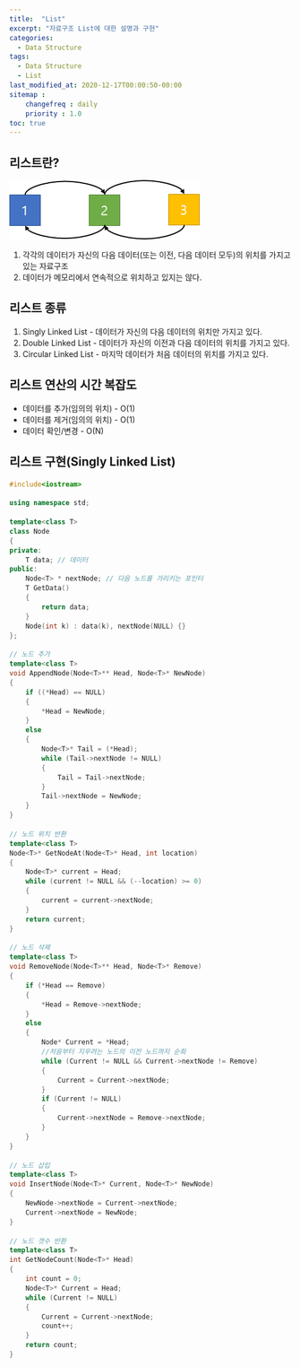 ```yaml
---
title:  "List"
excerpt: "자료구조 List에 대한 설명과 구현"
categories:
  - Data Structure
tags:
  - Data Structure
  - List
last_modified_at: 2020-12-17T00:00:50-00:00
sitemap :
    changefreq : daily
    priority : 1.0
toc: true
---
```


## 리스트란?
![7](/img/list.png)
1. 각각의 데이터가 자신의 다음 데이터(또는 이전, 다음 데이터 모두)의 위치를 가지고 있는 자료구조
2. 데이터가 메모리에서 연속적으로 위치하고 있지는 않다.

## 리스트 종류
1. Singly Linked List - 데이터가 자신의 다음 데이터의 위치만 가지고 있다.
2. Double Linked List - 데이터가 자신의 이전과 다음 데이터의 위치를 가지고 있다.
3. Circular Linked List - 마지막 데이터가 처음 데이터의 위치를 가지고 있다.

## 리스트 연산의 시간 복잡도
- 데이터를 추가(임의의 위치) - O(1)
- 데이터를 제거(임의의 위치) - O(1)
- 데이터 확인/변경 - O(N)

## 리스트 구현(Singly Linked List)
```cpp
#include<iostream>

using namespace std;

template<class T>
class Node
{
private:
	T data; // 데이터
public:
	Node<T> * nextNode; // 다음 노드를 가리키는 포인터
	T GetData()
	{
		return data;
	}
	Node(int k) : data(k), nextNode(NULL) {}
};

// 노드 추가
template<class T>
void AppendNode(Node<T>** Head, Node<T>* NewNode)
{
	if ((*Head) == NULL)
	{
		*Head = NewNode;
	}
	else
	{
		Node<T>* Tail = (*Head);
		while (Tail->nextNode != NULL)
		{
			Tail = Tail->nextNode;
		}
		Tail->nextNode = NewNode;
	}
}

// 노드 위치 반환
template<class T>
Node<T>* GetNodeAt(Node<T>* Head, int location)
{
	Node<T>* current = Head;
	while (current != NULL && (--location) >= 0)
	{
		current = current->nextNode;
	}
	return current;
}

// 노드 삭제
template<class T>
void RemoveNode(Node<T>** Head, Node<T>* Remove)
{
	if (*Head == Remove)
	{
		*Head = Remove->nextNode;
	}
	else
	{
		Node* Current = *Head;
        //처음부터 지우려는 노드의 이전 노드까지 순회
		while (Current != NULL && Current->nextNode != Remove) 
		{
			Current = Current->nextNode;
		}
		if (Current != NULL)
		{
			Current->nextNode = Remove->nextNode;
		}
	}
}

// 노드 삽입
template<class T>
void InsertNode(Node<T>* Current, Node<T>* NewNode)
{
	NewNode->nextNode = Current->nextNode;
	Current->nextNode = NewNode;
}

// 노드 갯수 반환
template<class T>
int GetNodeCount(Node<T>* Head)
{
	int count = 0;
	Node<T>* Current = Head;
	while (Current != NULL)
	{
		Current = Current->nextNode;
		count++;
	}
	return count;
}
```